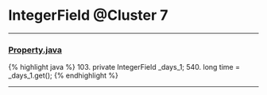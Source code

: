 # IntegerField @Cluster 7

***

### [Property.java](https://searchcode.com/codesearch/view/15642246/)
{% highlight java %}
103. private IntegerField        _days_1;
540.     long time = _days_1.get();
{% endhighlight %}

***

